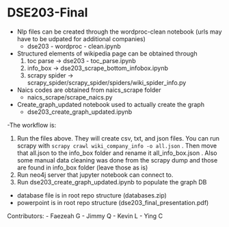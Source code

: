 # DSE203-Final

- Nlp files can be created through the wordproc-clean notebook (urls may have to be udpated for additional companies)
    - dse203 - wordproc - clean.ipynb
- Structured elements of wikipedia page can be obtained through 
    1. toc parse -> dse203 - toc_parse.ipynb
    2. info_box -> dse203_scrape_bottom_infobox.ipynb
    3. scrapy spider -> scrapy_spider/scrapy_spider/spiders/wiki_spider_info.py
- Naics codes are obtained from naics_scrape folder
    - naics_scrape/scrape_naics.py
- Create_graph_updated notebook used to actually create the graph
    - dse203_create_graph_updated.ipynb

-The workflow is:
1. Run the files above. They will create csv, txt, and json files. You can run scrapy with 
```scrapy crawl wiki_company_info -o all.json``` . Then move that all.json to the info_box folder and rename it all_info_box.json . Also some manual data cleaning was done from the scrapy dump and those are found in info_box folder (leave those as is)
2. Run neo4j server that jupyter notebook can connect to. 
3. Run dse203_create_graph_updated.ipynb to populate the graph DB

- database file is in root repo structure (databases.zip)
- powerpoint is in root repo structure (dse203_final_presentation.pdf) 

Contributors:
    - Faezeah G
    - Jimmy Q
    - Kevin L
    - Ying C
